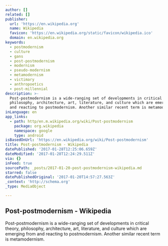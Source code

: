 ```yaml
---
author: []
related: []
publisher:
  url: 'https://en.wikipedia.org'
  name: Wikipedia
  favicon: 'https://en.wikipedia.org/static/favicon/wikipedia.ico'
  domain: en.wikipedia.org
keywords:
  - postmodernism
  - culture
  - gans
  - post-postmodernism
  - modernism
  - pseudo-modernism
  - metamodernism
  - victimary
  - anthropoetics
  - post-millennial
description: >-
  Post-postmodernism is a wide-ranging set of developments in critical theory,
  philosophy, architecture, art, literature, and culture which are emerging from
  and reacting to postmodernism. Another similar recent term is metamodernism.
inLanguage: en
app_links:
  - path: http/en.m.wikipedia.org/wiki/Post-postmodernism
    package: org.wikipedia
    namespace: google
    type: android
isBasedOnUrl: 'https://en.wikipedia.org/wiki/Post-postmodernism'
title: Post-postmodernism - Wikipedia
datePublished: '2017-01-28T12:25:06.659Z'
dateModified: '2017-01-28T12:24:29.511Z'
via: {}
inFeed: true
sourcePath: _posts/2017-01-20-post-postmodernism-wikipedia.md
starred: false
datePublishedOriginal: '2017-01-20T14:57:27.563Z'
_context: 'http://schema.org'
_type: MediaObject

---
```

<article style=""><h1>Post-postmodernism - Wikipedia</h1><p>Post-postmodernism is a wide-ranging set of developments in critical theory, philosophy, architecture, art, literature, and culture which are emerging from and reacting to postmodernism. Another similar recent term is metamodernism.</p></article>